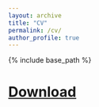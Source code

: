 ```yaml
---
layout: archive
title: "CV"
permalink: /cv/
author_profile: true
---
```


{% include base_path %}

[Download](https://github.com/ashwinpathak20/ashwinpathak20.github.io/blob/master/Ashwin_Resume_V1%20(1).pdf)
======
